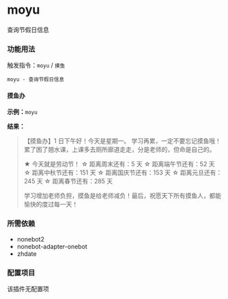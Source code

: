 # moyu

查询节假日信息

### 功能用法

触发指令：`moyu` / `摸鱼`

```
moyu - 查询节假日信息
```

#### 摸鱼办

**示例：**`moyu`

**结果：**

> 【摸鱼办】1 日下午好！今天是星期一。
> 学习再累，一定不要忘记摸鱼哦！累了困了翘水课，上课多去厕所廊道走走，分是老师的，但命是自己的。
> 
> ★ 今天就是劳动节！
> ☆ 距离周末还有：5 天
> ☆ 距离端午节还有：52 天
> ☆ 距离中秋节还有：151 天
> ☆ 距离国庆节还有：153 天
> ☆ 距离元旦还有：245 天
> ☆ 距离春节还有：285 天
> 
> 学习增加老师负担，摸鱼是给老师减负！最后，祝愿天下所有摸鱼人，都能愉快的度过每一天！

### 所需依赖

- nonebot2
- nonebot-adapter-onebot
- zhdate

### 配置项目

该插件无配置项